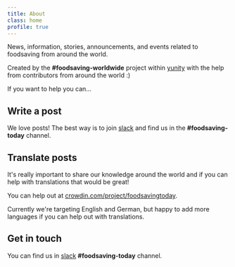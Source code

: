 ```yaml
---
title: About
class: home
profile: true
---
```


News, information, stories, announcements, and events related to foodsaving from around the world.

Created by the **#foodsaving-worldwide** project within [yunity](https://yunity.org) with the help from contributors from around the world :)

If you want to help you can...

## Write a post

We love posts! The best way is to join [slack](http://slackin.yunity.org/) and find us in the **#foodsaving-today** channel.

## Translate posts

It's really important to share our knowledge around the world and if you can help with translations that would be great!

You can help out at [crowdin.com/project/foodsavingtoday](https://crowdin.com/project/foodsavingtoday).

Currently we're targeting English and German, but happy to add more languages if you can help out with translations.

## Get in touch

You can find us in [slack](http://slackin.yunity.org/) **#foodsaving-today** channel.